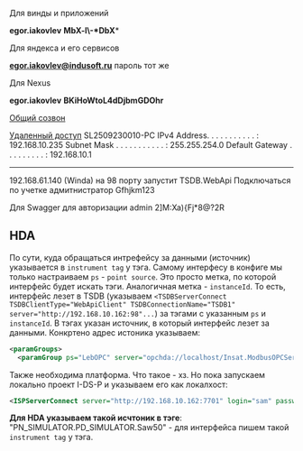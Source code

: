 Для винды и приложений

**egor.iakovlev**
**MbX-l\\-\*DbX***

Для яндекса и его сервисов

**egor.iakovlev@indusoft.ru**
пароль тот же

Для Nexus

**egor.iakovlev**
**BKiHoWtoL4dDjbmGDOhr**

[Общий созвон](https://telemost.yandex.ru/j/4766769339)

[Удаленный доступ](https://wiki.yandex.ru/homepage/info-for-all/it/vpn---setevojj-dostup-openvpn/)
SL2509230010-PC
   IPv4 Address. . . . . . . . . . . : 192.168.10.235
   Subnet Mask . . . . . . . . . . . : 255.255.254.0
   Default Gateway . . . . . . . . . : 192.168.10.1
***

192.168.61.140 (Winda)
на 98 порту
запустит TSDB.WebApi
Подключаться по учетке адмитнистратор
Gfhjkm123

Для Swagger для авторизации 
admin
2]M:Xa){Fj*8@?2R

## HDA

По сути, куда обращаться интрефейсу за данными (источник) указывается в `instrument tag` у тэга.
Самому интерфесу в конфиге мы только настраиваем `ps` - `point source`. Это просто метка, по которой интерфейс будет искать тэги. Аналогичная метка - `instanceId`. То есть, интерфейс лезет в TSDB (указываем `<TSDBServerConnect TSDBClientType="WebApiClient" TSDBConnectionName="TSDB1" server="http://192.168.10.162:98"...`) за тэгами с указанным `ps` и `instanceId`. В тэгах указан источник, в который интерфейс лезет за данными. Конкртено адрес истоника указываем:
```xml
<paramGroups>  
  <paramGroup ps="LebOPC" server="opchda://localhost/Insat.ModbusOPCServer.HDA"
```

Также необходима платформа. Что такое - хз. Но пока запускаем локально проект I-DS-P и указываем его как локалхост:
```xml
<ISPServerConnect server="http://192.168.10.162:7701" login="sam" password="sam" authType="Isp" />
```

**Для HDA указываем такой исчтоник в тэге**:
"PN_SIMULATOR.PD_SIMULATOR.Saw50" - для интерфейса пишем такой `instrument tag` у тэга.

